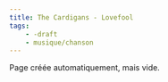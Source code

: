 ```yaml
---
title: The Cardigans - Lovefool
tags:
    - -draft
    - musique/chanson
---
```


Page créée automatiquement, mais vide.
